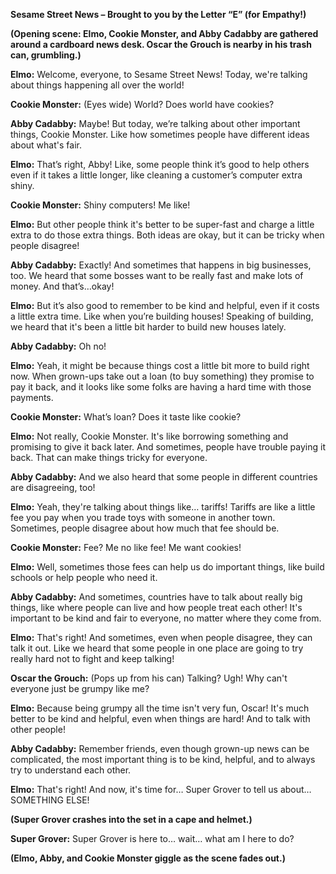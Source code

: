 **Sesame Street News – Brought to you by the Letter “E” (for Empathy!)**

**(Opening scene: Elmo, Cookie Monster, and Abby Cadabby are gathered around a cardboard news desk. Oscar the Grouch is nearby in his trash can, grumbling.)**

**Elmo:** Welcome, everyone, to Sesame Street News! Today, we're talking about things happening all over the world!

**Cookie Monster:** (Eyes wide) World? Does world have cookies?

**Abby Cadabby:** Maybe! But today, we’re talking about other important things, Cookie Monster. Like how sometimes people have different ideas about what's fair.

**Elmo:** That’s right, Abby! Like, some people think it’s good to help others even if it takes a little longer, like cleaning a customer’s computer extra shiny.

**Cookie Monster:** Shiny computers! Me like!

**Elmo:** But other people think it's better to be super-fast and charge a little extra to do those extra things. Both ideas are okay, but it can be tricky when people disagree!

**Abby Cadabby:** Exactly! And sometimes that happens in big businesses, too. We heard that some bosses want to be really fast and make lots of money. And that’s…okay!

**Elmo:** But it’s also good to remember to be kind and helpful, even if it costs a little extra time. Like when you’re building houses! Speaking of building, we heard that it's been a little bit harder to build new houses lately.

**Abby Cadabby:** Oh no!

**Elmo:** Yeah, it might be because things cost a little bit more to build right now. When grown-ups take out a loan (to buy something) they promise to pay it back, and it looks like some folks are having a hard time with those payments.

**Cookie Monster:** What’s loan? Does it taste like cookie?

**Elmo:** Not really, Cookie Monster. It's like borrowing something and promising to give it back later. And sometimes, people have trouble paying it back. That can make things tricky for everyone.

**Abby Cadabby:** And we also heard that some people in different countries are disagreeing, too!

**Elmo:** Yeah, they're talking about things like… tariffs! Tariffs are like a little fee you pay when you trade toys with someone in another town. Sometimes, people disagree about how much that fee should be.

**Cookie Monster:** Fee? Me no like fee! Me want cookies!

**Elmo:** Well, sometimes those fees can help us do important things, like build schools or help people who need it.

**Abby Cadabby:** And sometimes, countries have to talk about really big things, like where people can live and how people treat each other! It's important to be kind and fair to everyone, no matter where they come from.

**Elmo:** That's right! And sometimes, even when people disagree, they can talk it out. Like we heard that some people in one place are going to try really hard not to fight and keep talking!

**Oscar the Grouch:** (Pops up from his can) Talking? Ugh! Why can't everyone just be grumpy like me?

**Elmo:** Because being grumpy all the time isn't very fun, Oscar! It's much better to be kind and helpful, even when things are hard! And to talk with other people!

**Abby Cadabby:** Remember friends, even though grown-up news can be complicated, the most important thing is to be kind, helpful, and to always try to understand each other.

**Elmo:** That's right! And now, it's time for… Super Grover to tell us about… SOMETHING ELSE!

**(Super Grover crashes into the set in a cape and helmet.)**

**Super Grover:** Super Grover is here to… wait… what am I here to do?

**(Elmo, Abby, and Cookie Monster giggle as the scene fades out.)**

